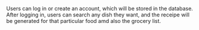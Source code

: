 Users can log in or create an account, which will be stored in the database. 
After logging in, users can search any dish they want, and the receipe will
be generated for that particular food amd also the grocery list.
